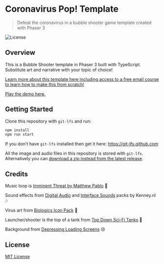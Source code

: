 # Coronavirus Pop! Template
> Defeat the coronavirus in a bubble shooter game template created with Phaser 3

![License](https://img.shields.io/badge/license-MIT-green)

## Overview

This is a Bubble Shooter template in Phaser 3 built with TypeScript. Substitute art and narrative with your topic of choice!

[Learn more about this template here including access to a free email course to learn how to make this from scratch!](https://ourcade.co/templates/coronavirus-bubble-shooter-template)

[Play the demo here.](https://ourcade.github.io/coronavirus-pop-phaser/)

## Getting Started

Clone this repository with `git-lfs` and run:

```bash
npm install
npm run start
```

If you don't have `git-lfs` installed then get it here: https://git-lfs.github.com

All the image and audio files in this repository is stored with `git-lfs`. Alternatively you can [download a zip instead from the latest release](https://github.com/ourcade/coronavirus-pop-phaser/releases/tag/latest).

## Credits

Music loop is [Imminent Threat by Matthew Pablo](https://opengameart.org/content/imminent-threat) 🎼

Sound effects from [Digital Audio](https://kenney.nl/assets/digital-audio) and [Interface Sounds](https://kenney.nl/assets/interface-sounds) packs by Kenney.nl 🎶

Virus art from [Biologics Icon Pack](https://twitter.com/iamSuperTommy/status/1240074743081881600?s=20) 🦠

Launcher/shooter is the top of a tank from [Top Down Sci-Fi Tanks](https://ragewortt.itch.io/top-down-sci-fi-tanks) 🚀

Background from [Depressing Loading Screens](https://wenrexa.itch.io/depressive-loading-screens) 😢

## License

[MIT License](https://github.com/ourcade/coronavirus-pop-phaser3/blob/master/LICENSE)
